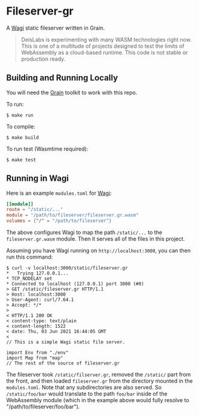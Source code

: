 # Fileserver-gr

A [Wagi](https://github.com/deislabs/wagi) static fileserver written in Grain.

> DeisLabs is experimenting with many WASM technologies right now.
> This is one of a multitude of projects designed to test the limits
> of WebAssembly as a cloud-based runtime. This code is not stable or
> production ready.

## Building and Running Locally

You will need the [Grain](https://grain-lang.org) toolkit to work with this repo.

To run:

```console
$ make run 
```

To compile:

```console
$ make build
```

To run test (Wasmtime required):

```
$ make test
```

## Running in Wagi

Here is an example `modules.toml` for [Wagi](https://github.com/deislabs/wagi):

```toml
[[module]]
route = "/static/..."
module = "/path/to/fileserver/fileserver.gr.wasm"
volumes = {"/" = "/path/to/fileserver"}
```

The above configures Wagi to map the path `/static/...` to the `fileserver.gr.wasm` module. Then it serves all of the files in this project.

Assuming you have Wagi running on `http://localhost:3000`, you can then run this command:

```console
$ curl -v localhost:3000/static/fileserver.gr
*   Trying 127.0.0.1...
* TCP_NODELAY set
* Connected to localhost (127.0.0.1) port 3000 (#0)
> GET /static/fileserver.gr HTTP/1.1
> Host: localhost:3000
> User-Agent: curl/7.64.1
> Accept: */*
> 
< HTTP/1.1 200 OK
< content-type: text/plain
< content-length: 1522
< date: Thu, 03 Jun 2021 16:44:05 GMT
< 
// This is a simple Wagi static file server.

import Env from "./env"
import Map from "map"
// The rest of the source of fileserver.gr
```

The fileserver took `/static/filserver.gr`, removed the `/static/` part from the front, and then loaded `fileserver.gr` from the directory mounted in the `modules.toml`. Note that any subdirectories are also served. So `/static/foo/bar` would translate to the path `foo/bar` inside of the WebAssembly module (which in the example above would fully resolve to "/path/to/fileserver/foo/bar").
